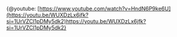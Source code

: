 {@youtube: [https://www.youtube.com/watch?v=HndN6P9ke6U](https://youtu.be/WUXDzLx6jfk?si=1UrVZCl1pDMy5dk2)https://youtu.be/WUXDzLx6jfk?si=1UrVZCl1pDMy5dk2}
